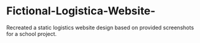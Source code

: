 # Fictional-Logistica-Website-
Recreated a static logistics website design based on provided screenshots for a school project.
